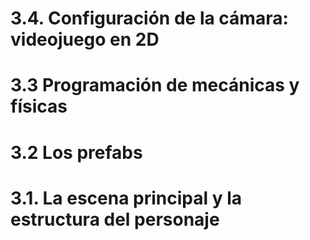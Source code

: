 # 3.4. Configuración de la cámara: videojuego en 2D

# 3.3 Programación de mecánicas y físicas

# 3.2 Los prefabs 

# 3.1. La escena principal y la estructura del personaje
